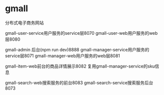 # gmall
分布式电子商务网站

gmall-user-service用户服务的service层8070
gmall-user-web用户服务的web层8080

gmall-admin 后台(npm run dev)8888
gmall-manager-service用户服务的service层8071
gmall-manager-web用户服务的web层8081

gmall-item-web前台的商品详情展示8082
复用gmall-manager-service的sku信息

gmall-search-web搜索服务的前台8083
gmall-search-service搜索服务后台8073